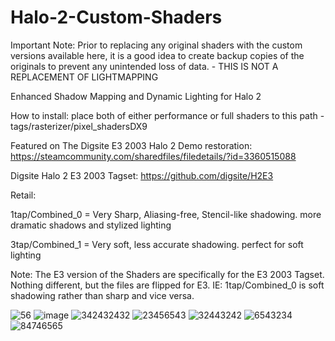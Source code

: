 # Halo-2-Custom-Shaders
Important Note: Prior to replacing any original shaders with the custom versions available here, it is a good idea to create backup copies of the originals to prevent any unintended loss of data. - THIS IS NOT A REPLACEMENT OF LIGHTMAPPING

Enhanced Shadow Mapping and Dynamic Lighting for Halo 2

How to install: place both of either performance or full shaders to this path - tags/rasterizer/pixel_shadersDX9

Featured on The Digsite E3 2003 Halo 2 Demo restoration:
https://steamcommunity.com/sharedfiles/filedetails/?id=3360515088

Digsite Halo 2 E3 2003 Tagset:
https://github.com/digsite/H2E3

Retail:

1tap/Combined_0 = Very Sharp, Aliasing-free, Stencil-like shadowing. more dramatic shadows and stylized lighting

3tap/Combined_1 = Very soft, less accurate shadowing. perfect for soft lighting 

Note: The E3 version of the Shaders are specifically for the E3 2003 Tagset. Nothing different, but the files are flipped for E3. IE: 1tap/Combined_0 is soft shadowing rather than sharp and vice versa.

![56](https://github.com/777Sev777/Halo-2-Custom-Shaders/assets/134644571/7eccdb21-1f7c-47a8-8261-b4038e7c261c)
![image](https://github.com/user-attachments/assets/379bdcb9-8655-4ea8-847b-b09818e75ae4)
![342432432](https://github.com/user-attachments/assets/29a532ee-663e-46e8-ae69-815580ea135d)
![23456543](https://github.com/user-attachments/assets/77878601-038c-42ce-b0c3-df8e123b656e)
![32443242](https://github.com/user-attachments/assets/1f93e662-e318-4a4f-8ead-1acb6ca5b93b)
![6543234](https://github.com/user-attachments/assets/bb8f1236-49de-4022-a5c0-9aefd4460aad)
![84746565](https://github.com/user-attachments/assets/a4dfa5dd-f3bc-4a47-ad0c-502320d48f7e)

